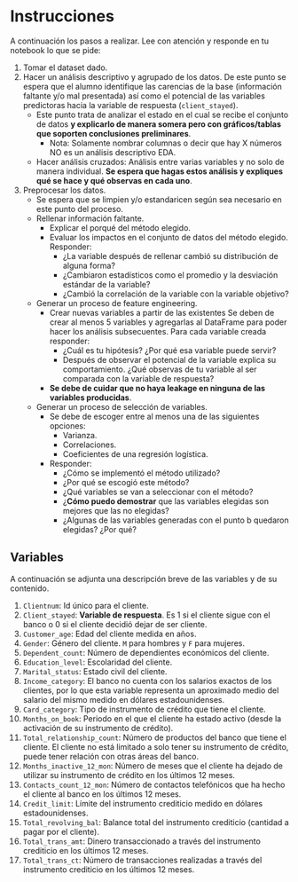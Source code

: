 # Instrucciones

A continuación los pasos a realizar. Lee con atención  y responde en tu notebook lo que se pide: 

1. Tomar el dataset dado.
2. Hacer un análisis descriptivo y agrupado de los datos. De este punto se espera que el alumno identifique las carencias de la base (información faltante y/o mal presentada) así como el potencial de las variables predictoras hacia la variable de respuesta (`client_stayed`).
    - Este punto trata de analizar el estado en el cual se recibe el conjunto de datos **y explicarlo de manera somera pero con gráficos/tablas que soporten conclusiones preliminares**.
        - Nota: Solamente nombrar columnas o decir que hay X números NO es un análisis descriptivo EDA.
    - Hacer análisis cruzados: Análisis entre varias variables y no solo de manera individual. **Se espera que hagas estos análisis y expliques qué se hace y qué observas en cada uno**.
3. Preprocesar los datos.
    - Se espera que se limpien y/o estandaricen según sea necesario en este punto del proceso.
    - Rellenar información faltante.
      - Explicar el porqué del método elegido.
      - Evaluar los impactos en el conjunto de datos del método elegido. Responder:
          - ¿La variable después de rellenar cambió su distribución de alguna forma?
          - ¿Cambiaron estadísticos como el promedio y la desviación estándar de la variable?
          - ¿Cambió la correlación de la variable con la variable objetivo?
    - Generar un proceso de feature engineering.
        - Crear nuevas variables a partir de las existentes Se deben de crear al menos 5 variables y agregarlas al DataFrame para poder hacer los análisis subsecuentes. Para cada variable creada responder: 
            - ¿Cuál es tu hipótesis? ¿Por qué esa variable puede servir?
            - Después de observar el potencial de la variable explica su comportamiento. ¿Qué observas de tu variable al ser comparada con la variable de respuesta?
        - **Se debe de cuidar que no haya leakage en ninguna de las variables producidas**.
    - Generar un proceso de selección de variables.
        - Se debe de escoger entre al menos una de las siguientes opciones:
            - Varianza.
            - Correlaciones.
            - Coeficientes de una regresión logística.
        - Responder:
            - ¿Cómo se implementó el método utilizado? 
            - ¿Por qué se escogió este método?
            - ¿Qué variables se van a seleccionar con el método?
            - ¿**Cómo puedo demostrar** que las variables elegidas son mejores que las no elegidas?
            - ¿Algunas de las variables generadas con el punto b quedaron elegidas? ¿Por qué?


## Variables

A continuación se adjunta una descripción breve de las variables y de su contenido.

1. `Clientnum`: Id único para el cliente.
2. `Client_stayed`: **Variable de respuesta**. Es 1 si el cliente sigue con el banco o 0 si el cliente decidió dejar de ser cliente.
3. `Customer_age`: Edad del cliente medida en años.
4. `Gender`: Género del cliente. `M` para hombres y `F` para mujeres.
5. `Dependent_count`: Número de dependientes económicos del cliente.
6. `Education_level`: Escolaridad del cliente.
7. `Marital_status`: Estado civil del cliente.
8. `Income_category`: El banco no cuenta con los salarios exactos de los clientes, por lo que esta variable representa un aproximado medio del salario del mismo medido en dólares estadounidenses.
9. `Card_category`: Tipo de instrumento de crédito que tiene el cliente.
10. `Months_on_book`: Periodo en el que el cliente ha estado activo (desde la activación de su instrumento de crédito).
11. `Total_relationship_count`: Número de productos del banco que tiene el cliente. El cliente no está limitado a solo tener su instrumento de crédito, puede tener relación con otras áreas del banco.
12. `Months_inactive_12_mon`: Número de meses que el cliente ha dejado de utilizar su instrumento de crédito en los últimos 12 meses.
13. `Contacts_count_12_mon`: Número de contactos telefónicos que ha hecho el cliente al banco en los últimos 12 meses.
14. `Credit_limit`: Límite del instrumento crediticio medido en dólares estadounidenses.
15. `Total_revolving_bal`: Balance total del instrumento crediticio (cantidad a pagar por el cliente).
16. `Total_trans_amt`: Dinero transaccionado a través del instrumento crediticio en los últimos 12 meses.
17. `Total_trans_ct`: Número de transacciones realizadas a través del instrumento crediticio en los últimos 12 meses.
